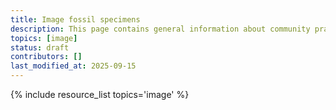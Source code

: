 ```yaml
---
title: Image fossil specimens
description: This page contains general information about community practices for imaging fossil specimens, and also aggregates links to additional resources with more specific information.
topics: [image]
status: draft
contributors: []
last_modified_at: 2025-09-15
---
```


{% include resource_list topics='image' %}
